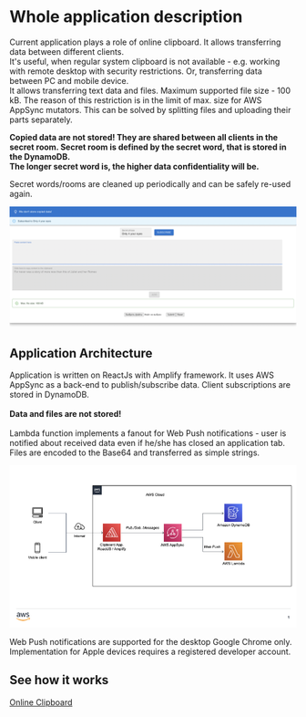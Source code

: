 # Whole application description

Current application plays a role of online clipboard. It allows transferring data between different clients.<br/>
It's useful, when regular system clipboard is not available - e.g. working with remote desktop with security 
restrictions. Or, transferring data between PC and mobile device.<br/>
It allows transferring text data and files. Maximum supported file size - 100 kB. The reason of this restriction
is in the limit of max. size for AWS AppSync mutators. This can be solved by splitting files and uploading their
parts separately.<br/>

<strong>Copied data are not stored! They are shared between all clients in the secret room. Secret room is 
defined by the secret word, that is stored in the DynamoDB.<br/>
The longer secret word is, the higher data confidentiality will be.</strong>

Secret words/rooms are cleaned up periodically and can be safely re-used again.

![Clipboard UI](https://github.com/cobalt12345/clipboard-online/blob/9ddb897395b63b24d15468a82da1e96d79239e01/ui.png)

## Application Architecture

Application is written on ReactJs with Amplify framework.
It uses AWS AppSync as a back-end to publish/subscribe data. Client subscriptions are stored in DynamoDB.<br/><br/>
<strong>Data and files are not stored!</strong><br/><br/>
Lambda function implements a fanout for Web Push notifications - user is notified about received data even if he/she 
has closed an application tab.<br/>
Files are encoded to the Base64 and transferred as simple strings.

![Clipboard Design](https://github.com/cobalt12345/clipboard-online/blob/2b7eac68658ffe8cd4570f4fbe929b7ad028104f/clipboard-design.png)

Web Push notifications are supported for the desktop Google Chrome only. Implementation for Apple devices requires
a registered developer account.


## See how it works
<a href="https://clipboard.talochk.in/">Online Clipboard</a>
